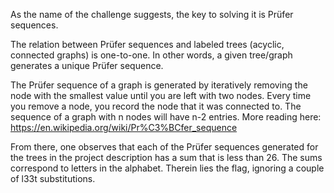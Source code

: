 As the name of the challenge suggests, the key to solving it is Prüfer sequences. 

The relation between Prüfer sequences and labeled trees (acyclic, connected graphs) is one-to-one. In other 
words, a given tree/graph generates a unique Prüfer sequence. 

The Prüfer sequence of a graph is generated by iteratively removing the node with the smallest value until you are left 
with two nodes. Every time you remove a node, you record the node that it was connected to. The sequence of a graph with
n nodes will have n-2 entries. More reading here: https://en.wikipedia.org/wiki/Pr%C3%BCfer_sequence

From there, one observes that each of the Prüfer sequences generated for the trees in the project description has a sum 
that is less than 26. The sums correspond to letters in the alphabet. Therein lies the flag, ignoring a couple of l33t 
substitutions.
